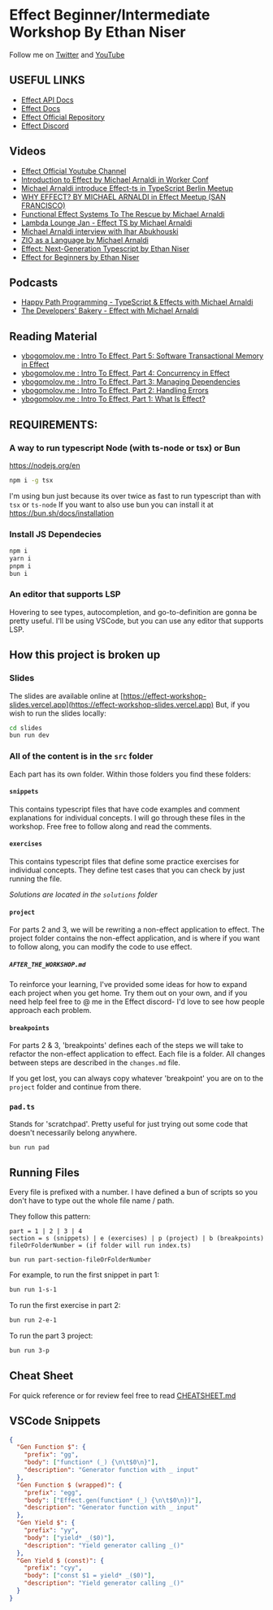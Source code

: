 # Effect Beginner/Intermediate Workshop By Ethan Niser

Follow me on [Twitter](https://twitter.com/ethanniser) and [YouTube](https://www.youtube.com/@ethanniser)

## USEFUL LINKS

- [Effect API Docs](https://effect-ts.github.io/effect/)
- [Effect Docs](https://effect.website/)
- [Effect Official Repository](https://github.com/Effect-TS/effect)
- [Effect Discord](https://discord.gg/effect-ts)


## Videos 
- [Effect Official Youtube Channel](https://www.youtube.com/@effect-ts/videos)
- [Introduction to Effect by Michael Arnaldi in Worker Conf](https://www.youtube.com/watch?v=zrNr3JVUc8I)
- [Michael Arnaldi introduce Effect-ts in TypeScript Berlin Meetup](https://www.youtube.com/watch?v=Oy7fr2_WBFI)
- [WHY EFFECT? BY MICHAEL ARNALDI in Effect Meetup (SAN FRANCISCO)](https://www.youtube.com/watch?v=BqUnsDnMnMo)
- [Functional Effect Systems To The Rescue by Michael Arnaldi](https://www.youtube.com/watch?v=Ol1VTFt2FTQ)
- [Lambda Lounge Jan - Effect TS by Michael Arnaldi](https://www.youtube.com/watch?v=LhCPPrxUUNM)
- [Michael Arnaldi interview with Ihar Abukhouski ](https://www.youtube.com/watch?v=7EblTlnqRLM)
- [ZIO as a Language by Michael Arnaldi ](https://www.youtube.com/watch?v=6plVvxZ2rsM)
- [Effect: Next-Generation Typescript by Ethan Niser](https://www.youtube.com/watch?v=SloZE4i4Zfk)
- [Effect for Beginners by Ethan Niser](https://www.youtube.com/watch?v=fTN8BX5qj6s)

## Podcasts
- [Happy Path Programming - TypeScript & Effects with Michael Arnaldi](https://podcasters.spotify.com/pod/show/happypathprogramming/episodes/81-TypeScript--Effects-with-Michael-Arnaldi-e26d91o)
- [The Developers' Bakery - Effect with Michael Arnaldi](https://thebakery.dev/67/)



## Reading Material
- [ybogomolov.me : Intro To Effect, Part 5: Software Transactional Memory in Effect](https://ybogomolov.me/05-effect-stm)
- [ybogomolov.me : Intro To Effect, Part 4: Concurrency in Effect](https://ybogomolov.me/04-effect-concurrency)
- [ybogomolov.me : Intro To Effect, Part 3: Managing Dependencies](https://ybogomolov.me/03-effect-managing-dependencies)
- [ybogomolov.me : Intro To Effect, Part 2: Handling Errors](https://ybogomolov.me/02-effect-handling-errors)
- [ybogomolov.me : Intro To Effect, Part 1: What Is Effect?](https://ybogomolov.me/01-effect-intro)





## REQUIREMENTS:

### A way to run typescript Node (with ts-node or tsx) or Bun

https://nodejs.org/en

```bash
npm i -g tsx
```

I'm using bun just because its over twice as fast to run typescript than with `tsx` or `ts-node`
If you want to also use bun you can install it at https://bun.sh/docs/installation

### Install JS Dependecies

```bash
npm i
yarn i
pnpm i
bun i
```

### An editor that supports LSP

Hovering to see types, autocompletion, and go-to-definition are gonna be pretty useful. I'll be using VSCode, but you can use any editor that supports LSP.

## How this project is broken up

### Slides

The slides are available online at [https://effect-workshop-slides.vercel.app](https://effect-workshop-slides.vercel.app)
But, if you wish to run the slides locally:

```bash
cd slides
bun run dev
```

### **All of the content is in the `src` folder**

Each part has its own folder. Within those folders you find these folders:

#### `snippets`

This contains typescript files that have code examples and comment explanations for individual concepts. I will go through these files in the workshop. Free free to follow along and read the comments.

#### `exercises`

This contains typescript files that define some practice exercises for individual concepts. They define test cases that you can check by just running the file.

_Solutions are located in the `solutions` folder_

#### `project`

For parts 2 and 3, we will be rewriting a non-effect application to effect. The project folder contains the non-effect application, and is where if you want to follow along, you can modify the code to use effect.

##### `AFTER_THE_WORKSHOP.md`

To reinforce your learning, I've provided some ideas for how to expand each project when you get home. Try them out on your own, and if you need help feel free to @ me in the Effect discord- I'd love to see how people approach each problem.

#### `breakpoints`

For parts 2 & 3, 'breakpoints' defines each of the steps we will take to refactor the non-effect application to effect. Each file is a folder. All changes between steps are described in the `changes.md` file.

If you get lost, you can always copy whatever 'breakpoint' you are on to the `project` folder and continue from there.

### `pad.ts`

Stands for 'scratchpad'. Pretty useful for just trying out some code that doesn't necessarily belong anywhere.

```bash
bun run pad
```

## Running Files

Every file is prefixed with a number. I have defined a bun of scripts so you don't have to type out the whole file name / path.

They follow this pattern:

```
part = 1 | 2 | 3 | 4
section = s (snippets) | e (exercises) | p (project) | b (breakpoints)
fileOrFolderNumber = (if folder will run index.ts)

bun run part-section-fileOrFolderNumber
```

For example, to run the first snippet in part 1:

```bash
bun run 1-s-1
```

To run the first exercise in part 2:

```bash
bun run 2-e-1
```

To run the part 3 project:

```bash
bun run 3-p
```

## Cheat Sheet

For quick reference or for review feel free to read [CHEATSHEET.md](./CHEATSHEET.md)

## VSCode Snippets

```json
{
  "Gen Function $": {
    "prefix": "gg",
    "body": ["function* (_) {\n\t$0\n}"],
    "description": "Generator function with _ input"
  },
  "Gen Function $ (wrapped)": {
    "prefix": "egg",
    "body": ["Effect.gen(function* (_) {\n\t$0\n})"],
    "description": "Generator function with _ input"
  },
  "Gen Yield $": {
    "prefix": "yy",
    "body": ["yield* _($0)"],
    "description": "Yield generator calling _()"
  },
  "Gen Yield $ (const)": {
    "prefix": "cyy",
    "body": ["const $1 = yield* _($0)"],
    "description": "Yield generator calling _()"
  }
}
```

